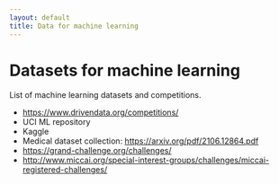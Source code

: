 ```yaml
---
layout: default
title: Data for machine learning 
---
```


# Datasets for machine learning 

List of machine learning datasets and competitions. 

- https://www.drivendata.org/competitions/ 
- UCI ML repository 
- Kaggle 
- Medical dataset collection: https://arxiv.org/pdf/2106.12864.pdf 
- https://grand-challenge.org/challenges/
- http://www.miccai.org/special-interest-groups/challenges/miccai-registered-challenges/
